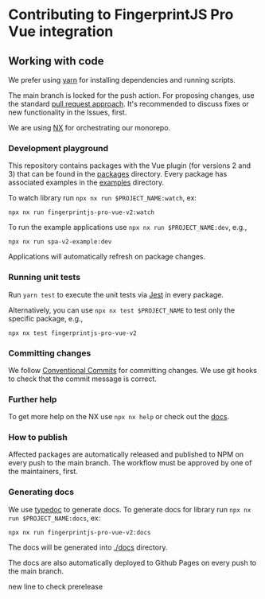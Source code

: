 # Contributing to FingerprintJS Pro Vue integration

## Working with code

We prefer using [yarn](https://yarnpkg.com/) for installing dependencies and running scripts.

The main branch is locked for the push action. For proposing changes, use the standard [pull request approach](https://docs.github.com/en/pull-requests/collaborating-with-pull-requests/proposing-changes-to-your-work-with-pull-requests/creating-a-pull-request). It's recommended to discuss fixes or new functionality in the Issues, first.

We are using [NX](https://nx.dev) for orchestrating our monorepo.

### Development playground

This repository contains packages with the Vue plugin (for versions 2 and 3) that can be found in the [packages](./packages) directory.
Every package has associated examples in the [examples](./examples) directory.

To watch library run `npx nx run $PROJECT_NAME:watch`, ex:
```shell
npx nx run fingerprintjs-pro-vue-v2:watch
```

To run the example applications use `npx nx run $PROJECT_NAME:dev`, e.g.,
```shell
npx nx run spa-v2-example:dev
```

Applications will automatically refresh on package changes.

### Running unit tests

Run `yarn test` to execute the unit tests via [Jest](https://jestjs.io/) in every package.

Alternatively, you can use `npx nx test $PROJECT_NAME` to test only the specific package, e.g.,
```shell
npx nx test fingerprintjs-pro-vue-v2
```

### Committing changes

We follow [Conventional Commits](https://conventionalcommits.org/) for committing changes. We use git hooks to check that the commit message is correct.

### Further help

To get more help on the NX use `npx nx help` or check out the [docs](https://nx.dev/getting-started/intro).

### How to publish

Affected packages are automatically released and published to NPM on every push to the main branch. The workflow must be approved by one of the maintainers, first.

### Generating docs

We use [typedoc](https://typedoc.org/) to generate docs. To generate docs for library run `npx nx run $PROJECT_NAME:docs`, ex:
```shell
npx nx run fingerprintjs-pro-vue-v2:docs
```
The docs will be generated into [./docs](./docs) directory.

The docs are also automatically deployed to Github Pages on every push to the main branch.


new line to check prerelease
